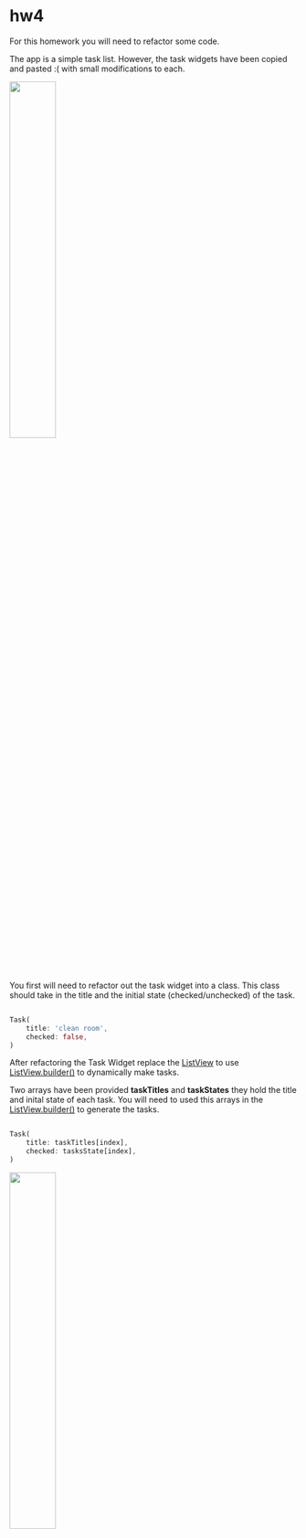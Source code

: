 # hw4

For this homework you will need to refactor some code.

The app is a simple task list. However, the task widgets have been copied and pasted :( with small modifications to each.


<img src="https://github.com/bry02g/hw4/blob/master/screenshots/intial_app.png" width="40%">

You first will need to refactor out the task widget into a class. This class should take in the title and the initial state (checked/unchecked) of the task. 

```dart

Task(
    title: 'clean room',
    checked: false,
)

```


After refactoring the Task Widget replace the [ListView](https://api.flutter.dev/flutter/widgets/ListView-class.html) to use [ListView.builder()](https://flutter.dev/docs/cookbook/lists/long-lists) to dynamically make tasks.

Two arrays have been provided **taskTitles** and **taskStates** they  hold the title and inital state of each task.
You will need to used this arrays in the [ListView.builder()](https://flutter.dev/docs/cookbook/lists/long-lists) to generate the tasks.

```dart

Task(
    title: taskTitles[index],
    checked: tasksState[index],
)

```


<img src="https://github.com/bry02g/hw4/blob/master/screenshots/final_result.png" width="40%">